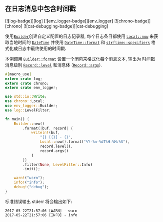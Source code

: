 ## 在日志消息中包含时间戳 

[![log-badge]][log] [![env_logger-badge]][env_logger] [![chrono-badge]][chrono] [![cat-debugging-badge]][cat-debugging]

使用[`Builder`]创建自定义配置的日志记录器, 
每个日志条目都使用 [`Local::now`] 来获取当地时间的 [`DateTime`] 并使用 [`DateTime::format`] 和 [`strftime::specifiers`] 格式化成日志中最终使用的时间戳.

本例调用 [`Builder::format`] 设置一个闭包来格式化每个消息文本, 输出为 时间戳 消息级别 [`Record::level`] 和消息体 ([`Record::args`]).

```rust
#[macro_use]
extern crate log;
extern crate chrono;
extern crate env_logger;

use std::io::Write;
use chrono::Local;
use env_logger::Builder;
use log::LevelFilter;

fn main() {
    Builder::new()
        .format(|buf, record| {
            writeln!(buf,
                "{} [{}] - {}",
                Local::now().format("%Y-%m-%dT%H:%M:%S"),
                record.level(),
                record.args()
            )
        })
        .filter(None, LevelFilter::Info)
        .init();

    warn!("warn");
    info!("info");
    debug!("debug");
}
```
标准错误输出 stderr 将会输出如下: 
```
2017-05-22T21:57:06 [WARN] - warn
2017-05-22T21:57:06 [INFO] - info
```

[`DateTime::format`]: https://docs.rs/chrono/*/chrono/struct.DateTime.html#method.format
[`DateTime`]: https://docs.rs/chrono/*/chrono/datetime/struct.DateTime.html
[`Local::now`]: https://docs.rs/chrono/*/chrono/offset/struct.Local.html#method.now
[`Builder`]: https://docs.rs/env_logger/*/env_logger/struct.Builder.html
[`Builder::format`]: https://docs.rs/env_logger/*/env_logger/struct.Builder.html#method.format
[`Record::args`]: https://docs.rs/log/*/log/struct.Record.html#method.args
[`Record::level`]: https://docs.rs/log/*/log/struct.Record.html#method.level
[`strftime::specifiers`]: https://docs.rs/chrono/*/chrono/format/strftime/index.html#specifiers
